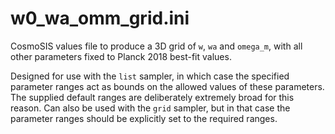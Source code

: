 w0\_wa\_omm_grid.ini
====================

CosmoSIS values file to produce a 3D grid of `w`, `wa` and `omega_m`, with all other parameters fixed to Planck 2018 best-fit values.

Designed for use with the `list` sampler, in which case the specified parameter ranges act as bounds on the allowed values of these parameters. The supplied default ranges are deliberately extremely broad for this reason. Can also be used with the `grid` sampler, but in that case the parameter ranges should be explicitly set to the required ranges.
